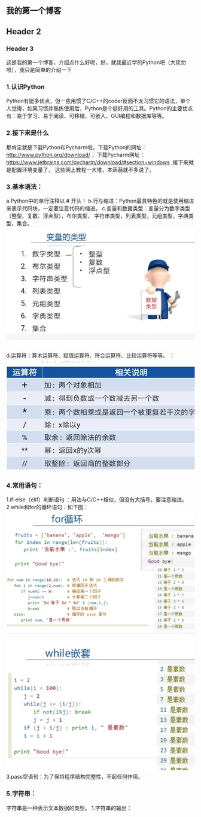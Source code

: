 ## 我的第一个博客
## Header 2
### Header 3
   这是我的第一个博客，介绍点什么好呢，好，就我最近学的Python吧（大佬勿喷），我只是简单的介绍一下

### 1.认识Python
  Python有挺多优点，但一些用惯了C/C++的coder反而不太习惯它的语法，单个人觉得，如果习惯并熟练使用后，Python是个挺好用的工具。Python的主要优点有：易于学习、易于阅读、可移植、可嵌入、GUI编程和数据库等等。

### 2.接下来是什么
那肯定就是下载Python和Pycharm啦。下载Python的网址：http://www.python.org/download/ ，下载Pycharm网址：https://www.jetbrains.com/pycharm/download/#section=windows ,接下来就是配置环境变量了， 这些网上教程一大堆，本蒟蒻就不多说了。 
### 3.基本语法：
  a.Python中的单行注释以 # 开头！
  b.行与缩进：Python最具特色的就是使用缩进来表示代码块，一定要注意代码的缩进。
  c.变量和数据类型：变量分为数字类型（整型、复数、浮点型），布尔类型， 字符串类型，列表类型，元组类型，字典类型，集合。
  ![enter description here](./images/微图1.jpg)
  
  d.运算符：算术运算符、赋值运算符、符合运算符、比较运算符等等。
  ：![enter description here](./images/微信图2.jpg)
  
  
### 4.常用语句：
1.if-else（elif）判断语句 ：用法与C/C++相似，但没有大括号，要注意缩进。
2.while和for的循环语句：如下图：
![enter description here](./images/微信图3.jpg)

![enter description here](./images/微信4.jpg)
3.pass空语句：为了保持程序结构完整性，不起任何作用。


### 5.字符串：
  字符串是一种表示文本数据的类型。
  1.字符串的输出：









